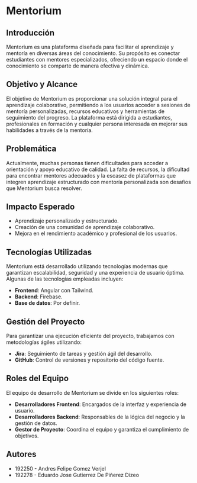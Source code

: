 # Mentorium

## Introducción
Mentorium es una plataforma diseñada para facilitar el aprendizaje y mentoría en diversas áreas del conocimiento. Su propósito es conectar estudiantes con mentores especializados, ofreciendo un espacio donde el conocimiento se comparte de manera efectiva y dinámica.

## Objetivo y Alcance
El objetivo de Mentorium es proporcionar una solución integral para el aprendizaje colaborativo, permitiendo a los usuarios acceder a sesiones de mentoría personalizadas, recursos educativos y herramientas de seguimiento del progreso. La plataforma está dirigida a estudiantes, profesionales en formación y cualquier persona interesada en mejorar sus habilidades a través de la mentoría.

## Problemática
Actualmente, muchas personas tienen dificultades para acceder a orientación y apoyo educativo de calidad. La falta de recursos, la dificultad para encontrar mentores adecuados y la escasez de plataformas que integren aprendizaje estructurado con mentoría personalizada son desafíos que Mentorium busca resolver.

## Impacto Esperado
- Aprendizaje personalizado y estructurado.
- Creación de una comunidad de aprendizaje colaborativo.
- Mejora en el rendimiento académico y profesional de los usuarios.

## Tecnologías Utilizadas
Mentorium está desarrollado utilizando tecnologías modernas que garantizan escalabilidad, seguridad y una experiencia de usuario óptima. Algunas de las tecnologías empleadas incluyen:
- **Frontend**: Angular con Tailwind.
- **Backend**: Firebase.
- **Base de datos**: Por definir.

## Gestión del Proyecto
Para garantizar una ejecución eficiente del proyecto, trabajamos con metodologías ágiles utilizando:
- **Jira**: Seguimiento de tareas y gestión ágil del desarrollo.
- **GitHub**: Control de versiones y repositorio del código fuente.

## Roles del Equipo
El equipo de desarrollo de Mentorium se divide en los siguientes roles:
- **Desarrolladores Frontend**: Encargados de la interfaz y experiencia de usuario.
- **Desarrolladores Backend**: Responsables de la lógica del negocio y la gestión de datos.
- **Gestor de Proyecto**: Coordina el equipo y garantiza el cumplimiento de objetivos.

## Autores
- 192250 - Andres Felipe Gomez Verjel
- 192278 - Eduardo Jose Gutierrez De Piñerez Dizeo